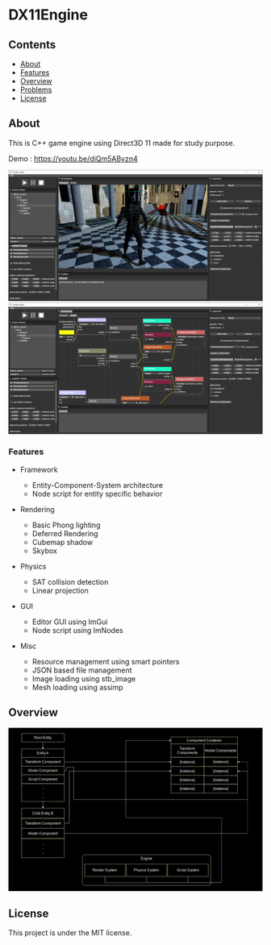 # DX11Engine

## Contents

* [About](#about)
* [Features](#features)
* [Overview](#diagram)
* [Problems](#problems)
* [License](#license)

## <a name=about>About

This is C++ game engine using Direct3D 11 made for study purpose.

Demo : https://youtu.be/diQm5AByzn4

<img src="editor.png"/>
<img src="editor_script.png"/>

### <a name=features>Features

* Framework
  * Entity-Component-System architecture
  * Node script for entity specific behavior
  
  
* Rendering
  * Basic Phong lighting
  * Deferred Rendering
  * Cubemap shadow
  * Skybox
 
  
* Physics
  * SAT collision detection
  * Linear projection
  
  
* GUI
  * Editor GUI using ImGui
  * Node script using ImNodes
  
  
* Misc
  * Resource management using smart pointers
  * JSON based file management
  * Image loading using stb_image
  * Mesh loading using assimp
  
## <a name=diagram>Overview

<img src="ecs_diagram.png"/>

	
## <a name=license>License

This project is under the MIT license.
